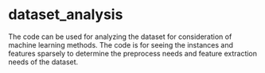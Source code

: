 # dataset_analysis
The code can be used for analyzing the dataset for consideration of machine learning methods. The code is for seeing the instances and features sparsely to determine the preprocess needs and feature extraction needs of the dataset.
